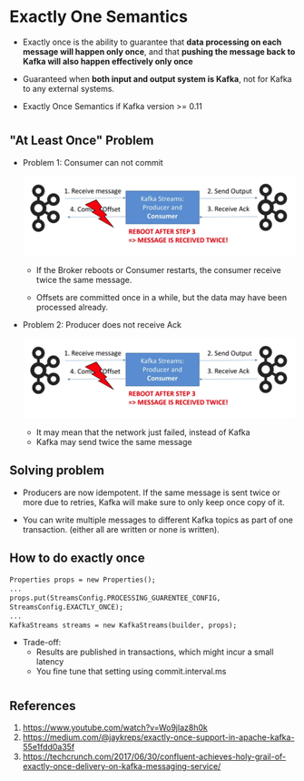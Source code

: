 # Exactly One Semantics

- Exactly once is the ability to guarantee that __data processing on each message will happen only once__, and that __pushing the message back to Kafka will also happen effectively only once__

- Guaranteed when __both input and output system is Kafka__, not for Kafka to any external systems.

- Exactly Once Semantics if Kafka version >= 0.11

#
## "At Least Once" Problem

- Problem 1: Consumer can not commit

    ![](refs/img/problem-00.png)
    - If the Broker reboots or Consumer restarts, the consumer receive twice the same message.

    - Offsets are committed once in a while, but the data may have been processed already.

- Problem 2: Producer does not receive Ack

    ![](refs/img/problem-00.png)
    - It may mean that the network just failed, instead of Kafka
    - Kafka may send twice the same message

## Solving problem
- Producers are now idempotent. If the same message is sent twice or more due to retries, Kafka will make sure to only keep once copy of it.

- You can write multiple messages to different Kafka topics as part of one transaction. (either all are written or none is written).

## How to do exactly once
```
Properties props = new Properties();
...
props.put(StreamsConfig.PROCESSING_GUARENTEE_CONFIG, StreamsConfig.EXACTLY_ONCE);
...
KafkaStreams streams = new KafkaStreams(builder, props);
```

- Trade-off:
    - Results are published in transactions, which might incur a small latency
    - You fine tune that setting using commit.interval.ms

#
## References
1. https://www.youtube.com/watch?v=Wo9jlaz8h0k
2. https://medium.com/@jaykreps/exactly-once-support-in-apache-kafka-55e1fdd0a35f
3. https://techcrunch.com/2017/06/30/confluent-achieves-holy-grail-of-exactly-once-delivery-on-kafka-messaging-service/